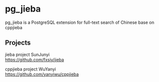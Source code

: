 # pg_jieba
pg_jieba is a PostgreSQL extension for full-text search of Chinese base on cppjieba

## Projects

jieba project SunJunyi  
https://github.com/fxsjy/jieba

cppjieba project WuYanyi  
https://github.com/yanyiwu/cppjieba
